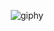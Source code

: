 
<div align="center">

![giphy](https://user-images.githubusercontent.com/76796679/230342155-b2cb0241-4545-41b5-8db1-c2ec3d9f7175.gif)
  
  

  
<!-- 
[![Solved.ac Profile](http://mazassumnida.wtf/api/v2/generate_badge?boj=zz0905k)](https://solved.ac/zz0905k/) 
-->
 
</div>
